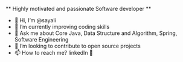 **                                           Highly motivated and passionate Software developer
**
- 👋 Hi, I’m @sayali
- 🌱 I’m currently improving coding skills
- 💬 Ask me about Core Java, Data Structure and Algorithm, Spring, Software Engineering
- 💞️ I’m looking to contribute to open source projects 
- 📫 How to reach me? linkedIn 🙂


